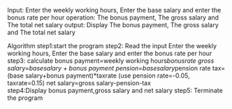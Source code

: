 Input: Enter the weekly working hours, Enter the base salary and enter the bonus rate per hour
operation: The bonus payment, The gross salary and The total net salary
output: Display The bonus payment, The gross salary and The total net salary

Algorithm
step1:start the program
step2: Read the input Enter the weekly working hours, Enter the base salary and enter the bonus rate per hour
step3: calculate bonus payment=weekly working hours*bonusrate
                 gross salary=basesalary + bonus payment
                 pension=basesalary*pension rate
                 tax=(base salary+bonus payment)*taxrate    (use pension rate=-0.05, taxrate=0.15)
                 net salary=gross salary-pension-tax  
step4:Display bonus payment,gross salary and net salary
step5: Terminate the program